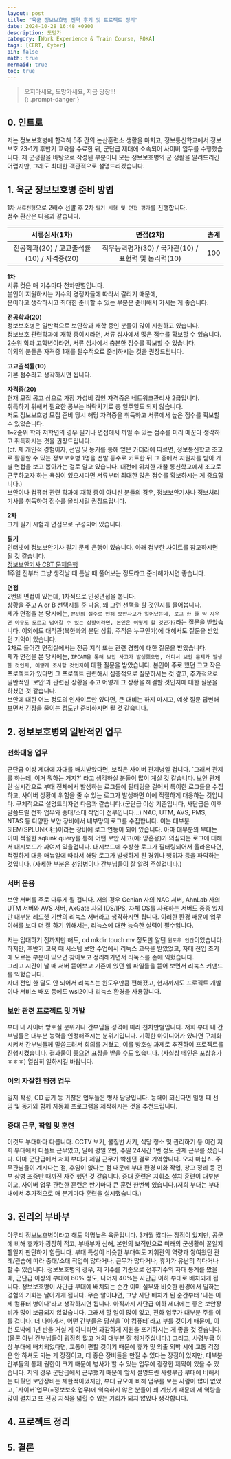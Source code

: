 ```yaml
---
layout: post
title: "육군 정보보호병 전역 후기 및 프로젝트 정리"
date: 2024-10-28 16:48 +0900
description: 도망가
category: [Work Experience & Train Course, ROKA]
tags: [CERT, Cyber]
pin: false
math: true
mermaid: true
toc: true
---
```


> 오지마세요, 도망가세요, 지금 당장!!!  
{: .prompt-danger }  

<h2>0. 인트로</h2>  
저는 정보보호병에 합격해 5주 간의 논산훈련소 생활을 마치고, 정보통신학교에서 정보보호 23-1기 후반기 교육을 수료한 뒤, 군단급 제대에 소속되어 사이버 임무를 수행했습니다. 제 군생활을 바탕으로 작성된 부분이니 모든 정보보호병의 군 생활을 알려드리긴 어렵지만, 그래도 최대한 객관적으로 설명드리겠습니다.  

<h2>1. 육군 정보보호병 준비 방법</h2>  

1차 `서류전형`으로 2배수 선발 후 2차 `필기 시험 및 면접 평가`를 진행합니다.  
점수 환산은 다음과 같습니다.  

|               서류심사(1차)                |                      면접(2차)                       | 총계  |
| :----------------------------------------: | :--------------------------------------------------: | :---: |
| 전공학과(20) / 고교출석률(10) / 자격증(20) | 직무능력평가(30) / 국가관(10) / 표현력 및 논리력(10) |  100  |


**1차**  
서류 컷은 매 기수마다 천차만별입니다.  
본인이 지원하시는 기수의 경쟁자들에 따라서 갈리기 때문에,  
운이라고 생각하시고 최대한 준비할 수 있는 부분은 준비해서 가시는 게 좋습니다.  

**전공학과(20)**  
정보보호병은 일반적으로 보안학과 재학 중인 분들이 많이 지원하고 있습니다.  
정보보호 관련학과에 재학 중이시라면, 서류 심사에서 많은 점수를 확보할 수 있습니다.  
2순위 학과 고학년이라면, 서류 심사에서 충분한 점수를 확보할 수 있습니다.  
이외의 분들은 자격증 1개를 필수적으로 준비하시는 것을 권장드립니다.  

**고교출석률(10)**  
기본 점수라고 생각하시면 됩니다.  

**자격증(20)**  
현재 모집 공고 상으로 가장 가성비 갑인 자격증은 네트워크관리사 2급입니다.  
취득하기 위해서 필요한 공부는 벼락치기로 총 일주일도 되지 않습니다.  
저도 정보보호병 모집 준비 당시 해당 자격증을 취득하고 서류에서 높은 점수를 확보할 수 있었습니다.  
1~2순위 학과 저학년의 경우 필기나 면접에서 까일 수 있는 점수를 미리 메꾼다 생각하고 취득하시는 것을 권장드립니다.  
(cf. 제 개인적 경험이자, 선임 및 동기를 통해 얻은 카더라에 따르면, 정보통신학교 조교로 활동할 수 있는 정보보호병 1명을 선발 등수로 커트한 뒤 그 중에서 지원자를 받아 개별 면접을 보고 뽑아가는 걸로 알고 있습니다. 대전에 위치한 개꿀 통신학교에서 조교로 근무하고자 하는 욕심이 있으시다면 서류부터 최대한 많은 점수를 확보하시는 게 중요합니다.)  
보안이나 컴퓨터 관련 학과에 재학 중이 아니신 분들의 경우, 정보보안기사나 정보처리기사를 취득하여 점수를 올리시길 권장드립니다.  

**2차**  
크게 필기 시험과 면접으로 구성되어 있습니다.  

**필기**  
인터넷에 정보보안기사 필기 문제 은행이 있습니다. 아래 첨부한 사이트를 참고하시면 될 것 같습니다.  
[정보보안기사 CBT 문제은행](https://newbt.kr/%ec%8b%9c%ed%97%98/%ec%a0%95%eb%b3%b4%eb%b3%b4%ec%95%88%ea%b8%b0%ec%82%ac)  
1주일 전부터 그냥 생각날 때 틈날 때 풀어보는 정도라고 준비해가시면 좋습니다.  

**면접**  
2번의 면접이 있는데, 1차적으로 인성면접을 봅니다.  
상황을 주고 A or B 선택지를 준 다음, 왜 그런 선택을 할 것인지를 물어봅니다.  
제가 면접을 본 당시에는, `본인의 실수로 인해 보안사고가 일어났는데, 로그 한 줄 딱 지우면 아무도 모르고 넘어갈 수 있는 상황이라면, 본인은 어떻게 할 것인가?`라는 질문을 받았습니다. 이외에도 대적관(북한과의 분단 상황, 주적은 누구인가)에 대해서도 질문을 받았던 기억이 있습니다.  
2차로 들어간 면접실에서는 전공 지식 또는 관련 경험에 대한 질문을 받았습니다.  
제가 면접을 본 당시에는, `IPCAM을 통해 보안 사고가 발생했으면, 어디서 보안 문제가 발생한 것인지, 어떻게 조사할 것인지`에 대한 질문을 받았습니다. 본인이 주로 했던 크고 작은 프로젝트가 있다면 그 프로젝트 관련해서 심층적으로 질문하시는 것 같고, 추가적으로 일반적인 '보안'과 관련된 상황을 주고 어떻게 그 상황을 해결할 것인지에 대한 질문을 하셨던 것 같습니다.  
보안에 대한 어느 정도의 인사이트만 있다면, 큰 대비는 하지 마시고, 예상 질문 답변해보면서 긴장을 줄이는 정도만 준비하시면 될 것 같습니다.  

<h2>2. 정보보호병의 일반적인 업무</h2>  

<h3>전화대응 업무</h3>  
군단급 이상 제대에 자대를 배치받았다면, 보직은 사이버 관제병일 겁니다.  
`그래서 관제를 하는데, 이거 뭐하는 거지?` 라고 생각하실 분들이 많이 계실 것 같습니다.  
보안 관제란 실시간으로 부대 전체에서 발생하는 로그들에 필터링을 걸어서 특이한 로그들을 수집하고, 사이버 상황에 위험을 줄 수 있는 로그가 발생하면 이에 적절하게 대응하는 것입니다.  
구체적으로 설명드리자면 다음과 같습니다.(군단급 이상 기준입니다, 사단급은 이후 말씀드릴 전화 업무와 중대/소대 작업이 전부입니다...)  
NAC, UTM, AVS, PMS, NTAS 등 다양한 보안 장비에서 내부망의 로그를 수집합니다. 이는 대부분 SIEM(SPLUNK 社)이라는 장비에 로그 연동이 되어 있습니다. 아마 대부분의 부대는 이미 적절한 sqlunk query를 통해 어떤 보안 사고(예: 망혼용)가 의심되는 로그에 대해서 대시보드가 짜여져 있을겁니다. 대시보드에 수상한 로그가 필터링되어서 올라온다면, 적절하게 대응 매뉴얼에 따라서 해당 로그가 발생하게 된 경위나 행위자 등을 파악하는 것입니다. (자세한 부분은 선임병이나 간부님들이 잘 알려 주실겁니다.)  

<h3>서버 운용</h3>  
보안 서버를 주로 다루게 될 겁니다.  
저의 경우 Genian 사의 NAC 서버, AhnLab 사의 UTM 서버와 AVS 서버, AxGate 사의 IDS/IPS, 
자체 OS를 사용하는 서버도 종종 있지만 대부분 레드헷 기반의 리눅스 서버라고 생각하시면 됩니다.  
이러한 환경 때문에 업무 이해를 보다 더 잘 하기 위해서는, 리눅스에 대한 능숙한 실력이 필수입니다.  

저는 입대하기 전까지만 해도, cd mkdir touch mv 정도만 알던 `윈도우 인간`이었습니다.  
하지만, 후반기 교육 때 시스템 보안 수업에서 리눅스 교육을 받았었고, 자대 전입 초기에 모르는 부분이 있으면 찾아보고 정리해가면서 리눅스를 손에 익혔습니다.  
그리고 시간이 날 때 서버 뜯어보고 기존에 있던 쉘 파일들을 뜯어 보면서 리눅스 커맨드를 익혔습니다.  
자대 전입 한 달도 안 되어서 리눅스는 윈도우만큼 편해졌고, 현재까지도 프로젝트 개발이나 서비스 배포 등에도 wsl2이나 리눅스 환경을 사용합니다.   


<h3>보안 관련 프로젝트 및 개발</h3>  
부대 내 사이버 방호실 분위기나 간부님들 성격에 따라 천차만별입니다.  
저희 부대 내 간부님들은 대부분 능력을 인정해주시는 분위기입니다.  
기획한 아이디어가 있다면 구체화시켜서 간부님들께 말씀드려서 회의를 거쳤고,  
이를 방호실 과제로 추진하여 프로젝트를 진행시켰습니다.  
결과물이 좋으면 표창을 받을 수도 있습니다. (사실상 메인은 포상휴가 ㅎㅎㅎ)  
열심히 일하시길 바랍니다.  

<h3>이외 자잘한 행정 업무</h3>  
일지 작성, CD 굽기 등 귀찮은 업무들은 병사 담당입니다. 능력이 되신다면 일병 때 선임 및 동기와 함께 자동화 프로그램을 제작하시는 것을 추천드립니다.  

<h3> 중대 근무, 작업 및 훈련</h3>  
이것도 부대마다 다릅니다.  
CCTV 보기, 불침번 서기, 식당 청소 및 관리하기 등 이건 저희 부대에서 디폴트 근무였고,  
달에 평일 2번, 주말 24시간 1번 정도 관제 근무를 섰습니다.  
아마 군단급에서 저희 부대가 제일 근무가 빡센던 걸로 기억합니다. 오지 마십쇼.  
주무관님들이 계시다는 점, 후임이 없다는 점 때문에 부대 환경 미화 작업, 창고 정리 등 전부 상병 초중반 때까진 자주 했던 것 같습니다.  
중대 훈련은 지휘소 설치 훈련이 대부분이고, 사이버 업무 관련한 훈련은 반기마다 큰 훈련 한번씩 있습니다.(저희 부대는 부대 내에서 추가적으로 매 분기마다 훈련을 실시했습니다.)  

<h2>3. 진리의 부바부</h2>  
아무리 정보보호병이라고 해도 악명높은 육군입니다. 3개월 짧다는 장점이 있지만, 공군에 비해 휴가가 굉장히 적고, 부바부가 심해, 본인의 보직만으로 미래의 군생활이 꿀일지 헬일지 판단하기 힘듭니다.  
부대 특성이 비슷한 부대여도 지휘관의 역량과 쌓여왔던 관례/관습에 따라 중대/소대 작업이 많다거나, 근무가 많다거나, 휴가가 유난히 적다거나 할 수 있습니다.  
정보보호병의 경우, 제 기수를 기준으로 전후기수의 자대 통계를 봤을 때, 군단급 이상의 부대에 60% 정도, 나머지 40%는 사단급 이하 부대로 배치되게 됩니다. 정보보호병이 사단급 부대에 배치되는 순간 이미 실무와 비슷한 환경에서 일하는 경험의 기회는 날아가게 됩니다. 무슨 말이냐면, 그냥 사단 배치가 된 순간부터 '나는 이제 컴퓨터 병이다'라고 생각하시면 됩니다.  
아직까지 사단급 이하 제대에는 좋은 보안장비가 많이 보급되지 않았습니다. 그래서 할 일이 많이 없고, 전화 업무가 대부분 주를 이룰 겁니다. 더 나아가서, 어떤 간부들은 당신을 `야 컴퓨터`라고 부를 것이기 때문에, 이런 도박에 1년 반을 거실 게 아니라면 과감하게 지원을 포기하시는 게 좋을 것 같습니다.(물론 아닌 간부님들이 굉장히 많고 거의 대부분 잘 챙겨주십니다.)  
그리고, 사령부급 이상 부대에 배치되었다면, 교통이 편할 것이기 때문에 휴가 및 외출 외박 시에 교통 걱정은 안 하셔도 되는 게 장점이고, 더 좋은 장비들을 만질 수 있다는 장점이 있지만, 대부분 간부들의 통제 권한이 크기 때문에 병사가 할 수 있는 업무에 굉장한 제약이 있을 수 있습니다.  
저의 경우 군단급에서 근무했기 때문에 앞서 설명드린 사령부급 부대에 비해서는 다뤘던 보안장비는 제한적이었지만, 부대 규모에 비해 업무를 보는 사람이 많이 없었고, `사이버`업무(=정보보호 업무)에 익숙하지 않은 분들이 꽤 계셨기 때문에 제 역량을 많이 펼치고 또 전공 지식을 넓힐 수 있는 기회가 되지 않았나 생각합니다.  

<h2>4. 프로젝트 정리</h2>  


<h2>5. 결론</h2>
